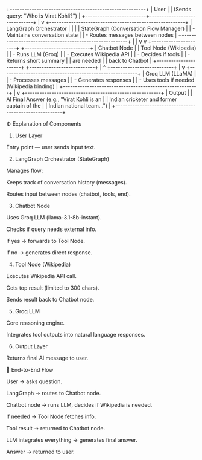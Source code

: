 +--------------------------------------------------------+
|                        User                            |
|   (Sends query: "Who is Virat Kohli?")                 |
+-------------------------+------------------------------+
                          |
                          v
+--------------------------------------------------------+
|                   LangGraph Orchestrator               |
|                                                        |
|  StateGraph (Conversation Flow Manager)                |
|   - Maintains conversation state                       |
|   - Routes messages between nodes                      |
+--------------------------------------------------------+
        |                          |
        v                          v
+----------------------+     +---------------------------+
|   Chatbot Node       |     |   Tool Node (Wikipedia)   |
| - Runs LLM (Groq)    |     | - Executes Wikipedia API  |
| - Decides if tools   |     | - Returns short summary   |
|   are needed         |     |   back to Chatbot         |
+----------------------+     +---------------------------+
        |                          ^
        +--------------------------+
        |
        v
+--------------------------------------------------------+
|                    Groq LLM (LLaMA)                   |
| - Processes messages                                   |
| - Generates responses                                  |
| - Uses tools if needed (Wikipedia binding)             |
+--------------------------------------------------------+
                          |
                          v
+--------------------------------------------------------+
|                        Output                          |
|     AI Final Answer (e.g., "Virat Kohli is an          |
|     Indian cricketer and former captain of the         |
|     Indian national team...")                          |
+--------------------------------------------------------+


⚙️ Explanation of Components
1. User Layer

Entry point — user sends input text.

2. LangGraph Orchestrator (StateGraph)

Manages flow:

Keeps track of conversation history (messages).

Routes input between nodes (chatbot, tools, end).

3. Chatbot Node

Uses Groq LLM (llama-3.1-8b-instant).

Checks if query needs external info.

If yes → forwards to Tool Node.

If no → generates direct response.

4. Tool Node (Wikipedia)

Executes Wikipedia API call.

Gets top result (limited to 300 chars).

Sends result back to Chatbot node.

5. Groq LLM

Core reasoning engine.

Integrates tool outputs into natural language responses.

6. Output Layer

Returns final AI message to user.

🚀 End-to-End Flow

User → asks question.

LangGraph → routes to Chatbot node.

Chatbot node → runs LLM, decides if Wikipedia is needed.

If needed → Tool Node fetches info.

Tool result → returned to Chatbot node.

LLM integrates everything → generates final answer.

Answer → returned to user.